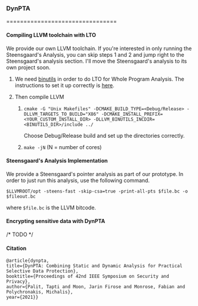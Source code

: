 ### DynPTA
================================

#### Compiling LLVM toolchain with LTO

We provide our own LLVM toolchain. If you're interested in only running the Steensgaard's Analysis, you can skip steps 1 and 2 and jump right to the Steensgaard's analysis section. I'll move the Steensgaard's analysis to its own project soon. 

1. We need [binutils](https://www.gnu.org/software/binutils/) in order to do LTO for Whole Program Analysis. The instructions to set it up correctly is [here](https://llvm.org/docs/GoldPlugin.html). 


2. Then compile LLVM

   1. `cmake -G "Unix Makefiles" -DCMAKE_BUILD_TYPE=<Debug/Release> -DLLVM_TARGETS_TO_BUILD="X86" -DCMAKE_INSTALL_PREFIX=<YOUR_CUSTOM_INSTALL_DIR> -DLLVM_BINUTILS_INCDIR=<BINUTILS_DIR>/include ../`
       
       Choose Debug/Release build and set up the directories correctly. 

   2. `make -jN` (N = number of cores) 

#### Steensgaard's Analysis Implementation

We provide a Steensgaard's pointer analysis as part of our prototype. In order to just run this analysis, use the following command. 

`$LLVMROOT/opt -steens-fast -skip-csa=true -print-all-pts $file.bc -o $fileout.bc`

where `$file.bc` is the LLVM bitcode. 

#### Encrypting sensitive data with DynPTA

/* TODO */

   
#### Citation
```
@article{dynpta, 
title={DynPTA: Combining Static and Dynamic Analysis for Practical Selective Data Protection}, 
booktitle={Proceedings of 42nd IEEE Symposium on Security and Privacy}, 
author={Palit, Tapti and Moon, Jarin Firose and Monrose, Fabian and Polychronakis, Michalis}, 
year={2021}}
```

